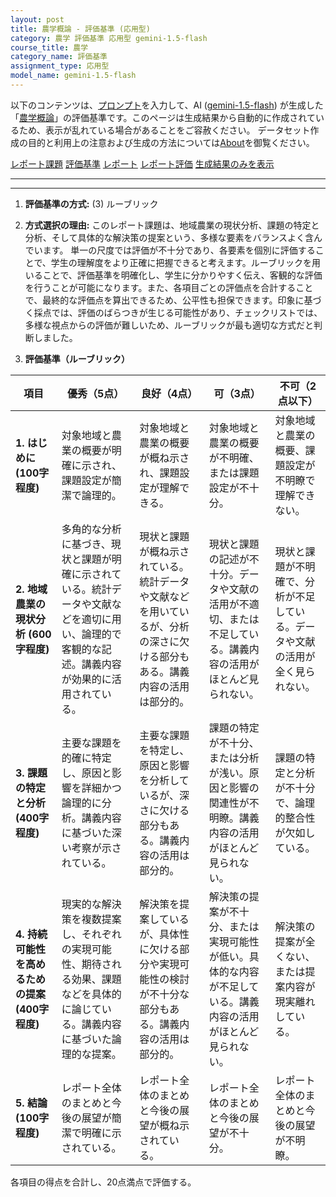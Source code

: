 ```yaml
---
layout: post
title: 農学概論 - 評価基準 (応用型)
category: 農学 評価基準 応用型 gemini-1.5-flash
course_title: 農学
category_name: 評価基準
assignment_type: 応用型
model_name: gemini-1.5-flash
---
```


以下のコンテンツは、[プロンプト](http://127.0.0.1:8000/generated/農学/gemini-1.5-flash/prompt_評価基準-応用型.md)を入力して、AI ([gemini-1.5-flash](contents/gemini-1.5-flash)) が生成した「[農学概論](/contents/農学/)」の評価基準です。このページは生成結果から自動的に作成されているため、表示が乱れている場合があることをご容赦ください。
データセット作成の目的と利用上の注意および生成の方法については[About](/About)を御覧ください。

[レポート課題](../レポート課題-応用型)
[評価基準](../評価基準-応用型)
[レポート](../レポート-応用型)
[レポート評価](../レポート評価-応用型)
[生成結果のみを表示](http://127.0.0.1:8000/generated/農学/gemini-1.5-flash/評価基準-応用型.md)
  

***
***
  
1. **評価基準の方式:** (3) ルーブリック

2. **方式選択の理由:** このレポート課題は、地域農業の現状分析、課題の特定と分析、そして具体的な解決策の提案という、多様な要素をバランスよく含んでいます。  単一の尺度では評価が不十分であり、各要素を個別に評価することで、学生の理解度をより正確に把握できると考えます。ルーブリックを用いることで、評価基準を明確化し、学生に分かりやすく伝え、客観的な評価を行うことが可能になります。また、各項目ごとの評価点を合計することで、最終的な評価点を算出できるため、公平性も担保できます。印象に基づく採点では、評価のばらつきが生じる可能性があり、チェックリストでは、多様な視点からの評価が難しいため、ルーブリックが最も適切な方式だと判断しました。


3. **評価基準（ルーブリック）**

| 項目 | 優秀（5点） | 良好（4点） | 可（3点） | 不可（2点以下） |
|---|---|---|---|---|
| **1. はじめに (100字程度)** | 対象地域と農業の概要が明確に示され、課題設定が簡潔で論理的。 | 対象地域と農業の概要が概ね示され、課題設定が理解できる。 | 対象地域と農業の概要が不明確、または課題設定が不十分。 | 対象地域と農業の概要、課題設定が不明瞭で理解できない。 |
| **2. 地域農業の現状分析 (600字程度)** | 多角的な分析に基づき、現状と課題が明確に示されている。統計データや文献などを適切に用い、論理的で客観的な記述。講義内容が効果的に活用されている。 | 現状と課題が概ね示されている。統計データや文献などを用いているが、分析の深さに欠ける部分もある。講義内容の活用は部分的。 | 現状と課題の記述が不十分。データや文献の活用が不適切、または不足している。講義内容の活用がほとんど見られない。 | 現状と課題が不明確で、分析が不足している。データや文献の活用が全く見られない。 |
| **3. 課題の特定と分析 (400字程度)** | 主要な課題を的確に特定し、原因と影響を詳細かつ論理的に分析。講義内容に基づいた深い考察が示されている。 | 主要な課題を特定し、原因と影響を分析しているが、深さに欠ける部分もある。講義内容の活用は部分的。 | 課題の特定が不十分、または分析が浅い。原因と影響の関連性が不明瞭。講義内容の活用がほとんど見られない。 | 課題の特定と分析が不十分で、論理的整合性が欠如している。 |
| **4. 持続可能性を高めるための提案 (400字程度)** | 現実的な解決策を複数提案し、それぞれの実現可能性、期待される効果、課題などを具体的に論じている。講義内容に基づいた論理的な提案。 | 解決策を提案しているが、具体性に欠ける部分や実現可能性の検討が不十分な部分もある。講義内容の活用は部分的。 | 解決策の提案が不十分、または実現可能性が低い。具体的な内容が不足している。講義内容の活用がほとんど見られない。 | 解決策の提案が全くない、または提案内容が現実離れしている。 |
| **5. 結論 (100字程度)** | レポート全体のまとめと今後の展望が簡潔で明確に示されている。 | レポート全体のまとめと今後の展望が概ね示されている。 | レポート全体のまとめと今後の展望が不十分。 | レポート全体のまとめと今後の展望が不明瞭。 |


各項目の得点を合計し、20点満点で評価する。
